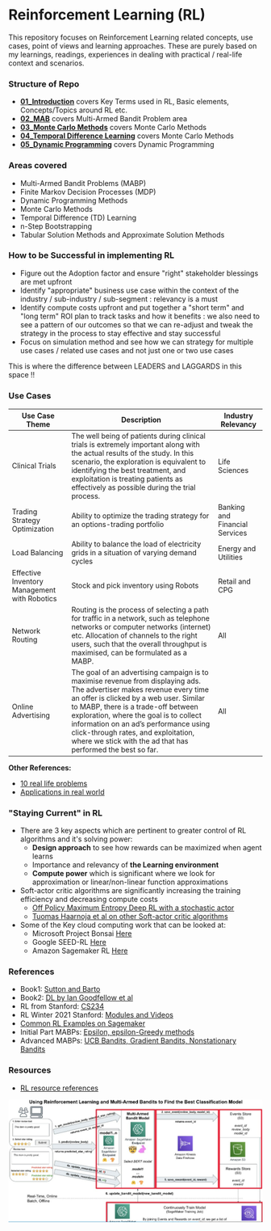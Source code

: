 # Reinforcement Learning (RL)

This repository focuses on Reinforcement Learning related concepts, use cases, point of views and learning approaches. These are purely based on my learnings, readings, experiences in dealing with practical / real-life context and scenarios.

### Structure of Repo

- [**01_Introduction**](https://github.com/kkm24132/ReinforcementLearning/tree/main/01_Introduction) covers Key Terms used in RL, Basic elements, Concepts/Topics around RL etc.
- [**02_MAB**](https://github.com/kkm24132/ReinforcementLearning/tree/main/02_MAB) covers Multi-Armed Bandit Problem area
- [**03_Monte Carlo Methods**](https://github.com/kkm24132/ReinforcementLearning/tree/main/03_MonteCarlo) covers Monte Carlo Methods
- [**04_Temporal Difference Learning**](https://github.com/kkm24132/ReinforcementLearning/tree/main/04_TemporalDiff) covers Monte Carlo Methods
- [**05_Dynamic Programming**](https://github.com/kkm24132/ReinforcementLearning/tree/main/05_DynamicProgramming) covers Dynamic Programming

### Areas covered
- Multi-Armed Bandit Problems (MABP)
- Finite Markov Decision Processes (MDP)
- Dynamic Programming Methods
- Monte Carlo Methods
- Temporal Difference (TD) Learning
- n-Step Bootstrapping
- Tabular Solution Methods and Approximate Solution Methods

### **How to be Successful in implementing RL**

- Figure out the Adoption factor and ensure "right" stakeholder blessings are met upfront
- Identify "appropriate" business use case within the context of the industry / sub-industry / sub-segment : relevancy is a must
- Identify compute costs upfront and put together a "short term" and "long term" ROI plan to track tasks and how it benefits : we also need to see a pattern of our outcomes so that we can re-adjust and tweak the strategy in the process to stay effective and stay successful
- Focus on simulation method and see how we can strategy for multiple use cases / related use cases and not just one or two use cases 

This is where the difference between LEADERS and LAGGARDS in this space !!


### Use Cases

Use Case Theme | Description  | Industry Relevancy
---------------|--------------|-------------------
Clinical Trials | The well being of patients during clinical trials is extremely important along with the actual results of the study. In this scenario, the exploration is equivalent to identifying the best treatment, and exploitation is treating patients as effectively as possible during the trial process.| Life Sciences
Trading Strategy Optimization | Ability to optimize the trading strategy for an options-trading portfolio | Banking and Financial Services
Load Balancing | Ability to balance the load of electricity grids in a situation of varying demand cycles |Energy and Utilities
Effective Inventory Management with Robotics| Stock and pick inventory using Robots |Retail and CPG
Network Routing | Routing is the process of selecting a path for traffic in a network, such as telephone networks or computer networks (internet) etc. Allocation of channels to the right users, such that the overall throughput is maximised, can be formulated as a MABP. | All
Online Advertising | The goal of an advertising campaign is to maximise revenue from displaying ads. The advertiser makes revenue every time an offer is clicked by a web user. Similar to MABP, there is a trade-off between exploration, where the goal is to collect information on an ad’s performance using click-through rates, and exploitation, where we stick with the ad that has performed the best so far. | All

**Other References:**
- [10 real life problems](https://neptune.ai/blog/reinforcement-learning-applications)
- [Applications in real world](https://towardsdatascience.com/applications-of-reinforcement-learning-in-real-world-1a94955bcd12)

### "Staying Current" in RL

- There are 3 key aspects which are pertinent to greater control of RL algorithms and it's solving power:
  - **Design approach** to see how rewards can be maximized when agent learns
  - Importance and relevancy of **the Learning environment**
  - **Compute power** which is significant where we look for approximation or linear/non-linear function approximations
- Soft-actor critic algorithms are significantly increasing the training efficiency and decreasing compute costs
  - [Off Policy Maximum Entropy Deep RL with a stochastic actor](https://arxiv.org/abs/1801.01290)
  - [Tuomas Haarnoja et al on other Soft-actor critic algorithms](https://arxiv.org/abs/1812.05905)
- Some of the Key cloud computing work that can be looked at:
  - Microsoft Project Bonsai [Here](https://docs.microsoft.com/en-us/bonsai/product/)
  - Google SEED-RL [Here](https://research.google/pubs/pub48767/)
  - Amazon Sagemaker RL [Here](https://docs.aws.amazon.com/sagemaker/latest/dg/reinforcement-learning.html)

### References
- Book1: [Sutton and Barto](http://incompleteideas.net/book/the-book-2nd.html)
- Book2: [DL by Ian Goodfellow et al](https://www.deeplearningbook.org/)
- RL from Stanford: [CS234](https://web.stanford.edu/class/cs234/)
- RL Winter 2021 Stanford: [Modules and Videos](https://web.stanford.edu/class/cs234/modules.html)
- [Common RL Examples on Sagemaker](https://github.com/kkm24132/amazon-sagemaker-examples/tree/master/reinforcement_learning)
- Initial Part MABPs: [Epsilon, epsilon-Greedy methods](https://www.datahubbs.com/multi_armed_bandits_reinforcement_learning_1/)
- Advanced MABPs: [UCB Bandits, Gradient Bandits, Nonstationary Bandits](https://www.datahubbs.com/multi-armed-bandits-reinforcement-learning-2/)

### Resources
- [RL resource references](https://medium.com/datadriveninvestor/absolutely-free-resources-for-reinforcement-learning-d16a5230cb0f)

![Using RL and multi-armed bandits to find Best Classification Model](https://github.com/kkm24132/ReinforcementLearning/blob/main/01_Introduction/RL_AWS_BestClassfn_Model.png)
